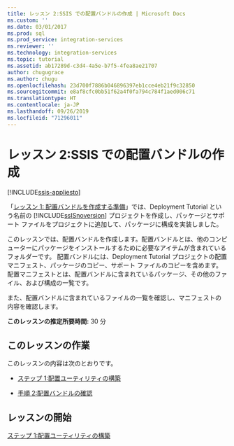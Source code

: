 ```yaml
---
title: レッスン 2:SSIS での配置バンドルの作成 | Microsoft Docs
ms.custom: ''
ms.date: 03/01/2017
ms.prod: sql
ms.prod_service: integration-services
ms.reviewer: ''
ms.technology: integration-services
ms.topic: tutorial
ms.assetid: ab17289d-c3d4-4a5e-b7f5-4fea8ae21707
author: chugugrace
ms.author: chugu
ms.openlocfilehash: 23d700f7886b046896397eb1cce4eb21f9c32850
ms.sourcegitcommit: e8af8cfc0bb51f62a4f0fa794c784f1aed006c71
ms.translationtype: HT
ms.contentlocale: ja-JP
ms.lasthandoff: 09/26/2019
ms.locfileid: "71296011"
---
```

# <a name="lesson-2-create-the-deployment-bundle-in-ssis"></a>レッスン 2:SSIS での配置バンドルの作成

[!INCLUDE[ssis-appliesto](../includes/ssis-appliesto-ssvrpluslinux-asdb-asdw-xxx.md)]


「[レッスン 1: 配置バンドルを作成する準備](../integration-services/lesson-1-preparing-to-create-the-deployment-bundle.md)」では、Deployment Tutorial という名前の [!INCLUDE[ssISnoversion](../includes/ssisnoversion-md.md)] プロジェクトを作成し、パッケージとサポート ファイルをプロジェクトに追加して、パッケージに構成を実装しました。  
  
このレッスンでは、配置バンドルを作成します。配置バンドルとは、他のコンピューターにパッケージをインストールするために必要なアイテムが含まれているフォルダーです。 配置バンドルには、Deployment Tutorial プロジェクトの配置マニフェスト、パッケージのコピー、サポート ファイルのコピーを含めます。 配置マニフェストとは、配置バンドルに含まれているパッケージ、その他のファイル、および構成の一覧です。  
  
また、配置バンドルに含まれているファイルの一覧を確認し、マニフェストの内容を確認します。  
  
**このレッスンの推定所要時間:** 30 分  
  
## <a name="lesson-tasks"></a>このレッスンの作業  
このレッスンの内容は次のとおりです。  
  
-   [ステップ 1:配置ユーティリティの構築](../integration-services/lesson-2-1-building-the-deployment-utility.md)  
  
-   [手順 2:配置バンドルの確認](../integration-services/lesson-2-2-verifying-the-deployment-bundle.md)  
  
## <a name="start-the-lesson"></a>レッスンの開始  
[ステップ 1:配置ユーティリティの構築](../integration-services/lesson-2-1-building-the-deployment-utility.md)  
  
  
  
